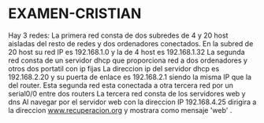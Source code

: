 # EXAMEN-CRISTIAN
Hay 3 redes:
La primera red consta de dos subredes de 4 y 20 host aisladas del resto de redes y dos ordenadores
conectados.
En la subred de 20 host su red IP es 192.168.1.0
y la de 4 host es 192.168.1.32
La segunda red consta de un servidor dhcp que proporciona red a dos ordenadores y otros dos portatil con ip fijas
La direccion ip del servidor dhcp es 192.168.2.20
y su puerta de enlace es 192.168.2.1 siendo la misma IP que la del router.
Esta segunda red esta conectada a otra tercera red por un serial0/0 entre dos routers
La tercera red consta de los servidores web y dns
Al navegar por el servidor web con la direccion IP 192.168.4.25 
dirigira a la direccion www.recuperacion.org y mostrara como mensaje 'web' .
